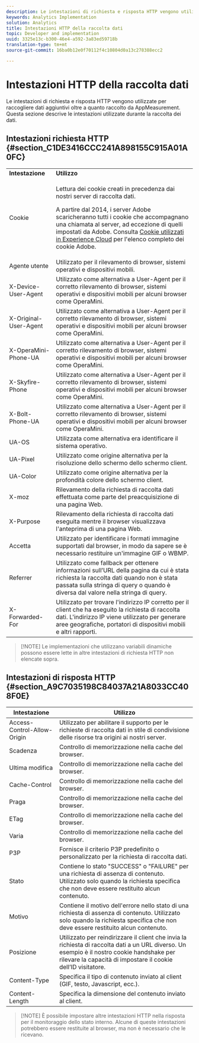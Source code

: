 ```yaml
---
description: Le intestazioni di richiesta e risposta HTTP vengono utilizzate per raccogliere dati aggiuntivi oltre a quanto raccolto da AppMeasurement. Questa sezione descrive le intestazioni utilizzate durante la raccolta dei dati.
keywords: Analytics Implementation
solution: Analytics
title: Intestazioni HTTP della raccolta dati
topic: Developer and implementation
uuid: 3325e13c-b300-46e4-a592-3a83ed59718b
translation-type: tm+mt
source-git-commit: 16ba0b12e0f70112f4c10804d0a13c278388ecc2

---
```



# Intestazioni HTTP della raccolta dati

Le intestazioni di richiesta e risposta HTTP vengono utilizzate per raccogliere dati aggiuntivi oltre a quanto raccolto da AppMeasurement. Questa sezione descrive le intestazioni utilizzate durante la raccolta dei dati.

## Intestazioni richiesta HTTP {#section_C1DE3416CCC241A898155C915A01A0FC}

<table id="table_84D1F4B54ABE4423A2EBE840C49D3876"> 
 <tbody> 
  <tr> 
   <td> <b>Intestazione</b> </td> 
   <td> <b>Utilizzo</b> </td> 
  </tr> 
  <tr> 
   <td> Cookie </td> 
   <td> <p>Lettura dei cookie creati in precedenza dai nostri server di raccolta dati. </p> <p> A partire dal 2014, i server Adobe scaricheranno tutti i cookie che accompagnano una chiamata al server, ad eccezione di quelli impostati da Adobe. Consulta <a href="https://marketing.adobe.com/resources/help/en_US/whitepapers/cookies/"> Cookie utilizzati in Experience Cloud</a> per l'elenco completo dei cookie Adobe. </p> </td> 
  </tr> 
  <tr> 
   <td> Agente utente </td> 
   <td> Utilizzato per il rilevamento di browser, sistemi operativi e dispositivi mobili. </td> 
  </tr> 
  <tr> 
   <td> X-Device-User-Agent </td> 
   <td> Utilizzato come alternativa a User-Agent per il corretto rilevamento di browser, sistemi operativi e dispositivi mobili per alcuni browser come OperaMini. </td> 
  </tr> 
  <tr> 
   <td> X-Original-User-Agent </td> 
   <td> Utilizzato come alternativa a User-Agent per il corretto rilevamento di browser, sistemi operativi e dispositivi mobili per alcuni browser come OperaMini. </td> 
  </tr> 
  <tr> 
   <td> X-OperaMini-Phone-UA </td> 
   <td> Utilizzato come alternativa a User-Agent per il corretto rilevamento di browser, sistemi operativi e dispositivi mobili per alcuni browser come OperaMini. </td> 
  </tr> 
  <tr> 
   <td> X-Skyfire-Phone </td> 
   <td> Utilizzato come alternativa a User-Agent per il corretto rilevamento di browser, sistemi operativi e dispositivi mobili per alcuni browser come OperaMini. </td> 
  </tr> 
  <tr> 
   <td> X-Bolt-Phone-UA </td> 
   <td> Utilizzato come alternativa a User-Agent per il corretto rilevamento di browser, sistemi operativi e dispositivi mobili per alcuni browser come OperaMini. </td> 
  </tr> 
  <tr> 
   <td> UA-OS </td> 
   <td> Utilizzata come alternativa era identificare il sistema operativo. </td> 
  </tr> 
  <tr> 
   <td> UA-Pixel </td> 
   <td> Utilizzato come origine alternativa per la risoluzione dello schermo dello schermo client. </td> 
  </tr> 
  <tr> 
   <td> UA-Color </td> 
   <td> Utilizzato come origine alternativa per la profondità colore dello schermo client. </td> 
  </tr> 
  <tr> 
   <td> X-moz </td> 
   <td> Rilevamento della richiesta di raccolta dati effettuata come parte del preacquisizione di una pagina Web. </td> 
  </tr> 
  <tr> 
   <td> X-Purpose </td> 
   <td> Rilevamento della richiesta di raccolta dati eseguita mentre il browser visualizzava l'anteprima di una pagina Web. </td> 
  </tr> 
  <tr> 
   <td> Accetta </td> 
   <td> Utilizzato per identificare i formati immagine supportati dal browser, in modo da sapere se è necessario restituire un'immagine GIF o WBMP. </td> 
  </tr> 
  <tr> 
   <td> Referrer </td> 
   <td> Utilizzato come fallback per ottenere informazioni sull’URL della pagina da cui è stata richiesta la raccolta dati quando non è stata passata sulla stringa di query o quando è diversa dal valore nella stringa di query. </td> 
  </tr> 
  <tr> 
   <td> X-Forwarded-For </td> 
   <td> Utilizzato per trovare l'indirizzo IP corretto per il client che ha eseguito la richiesta di raccolta dati. L'indirizzo IP viene utilizzato per generare aree geografiche, portatori di dispositivi mobili e altri rapporti. </td> 
  </tr> 
 </tbody> 
</table>

> [!NOTE] Le implementazioni che utilizzano variabili dinamiche possono essere lette in altre intestazioni di richiesta HTTP non elencate sopra.

## Intestazioni di risposta HTTP {#section_A9C7035198C84037A21A8033CC408F0E}

| **Intestazione** | **Utilizzo** |
|---|---|
| Access-Control-Allow-Origin | Utilizzato per abilitare il supporto per le richieste di raccolta dati in stile di condivisione delle risorse tra origini ai nostri server. |
|  Scadenza | Controllo di memorizzazione nella cache del browser. |
| Ultima modifica | Controllo di memorizzazione nella cache del browser. |
| Cache-Control | Controllo di memorizzazione nella cache del browser. |
| Praga | Controllo di memorizzazione nella cache del browser. |
| ETag | Controllo di memorizzazione nella cache del browser. |
| Varia | Controllo di memorizzazione nella cache del browser. |
| P3P | Fornisce il criterio P3P predefinito o personalizzato per la richiesta di raccolta dati. |
| Stato | Contiene lo stato "SUCCESS" o "FAILURE" per una richiesta di assenza di contenuto. Utilizzato solo quando la richiesta specifica che non deve essere restituito alcun contenuto. |
| Motivo | Contiene il motivo dell'errore nello stato di una richiesta di assenza di contenuto. Utilizzato solo quando la richiesta specifica che non deve essere restituito alcun contenuto. |
| Posizione | Utilizzato per reindirizzare il client che invia la richiesta di raccolta dati a un URL diverso. Un esempio è il nostro cookie handshake per rilevare la capacità di impostare il cookie dell’ID visitatore. |
| Content-Type | Specifica il tipo di contenuto inviato al client (GIF, testo, Javascript, ecc.). |
| Content-Length | Specifica la dimensione del contenuto inviato al client. |

> [!NOTE] È possibile impostare altre intestazioni HTTP nella risposta per il monitoraggio dello stato interno. Alcune di queste intestazioni potrebbero essere restituite al browser, ma non è necessario che le ricevano.
